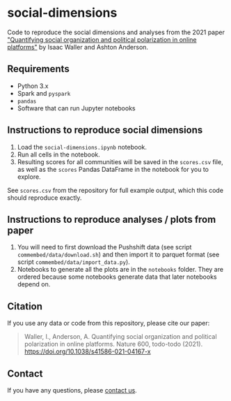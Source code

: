 # social-dimensions

Code to reproduce the social dimensions and analyses from the 2021 paper ["Quantifying social organization and political polarization in online platforms"](https://doi.org/10.1038/s41586-021-04167-x) by Isaac Waller and Ashton Anderson.

## Requirements

* Python 3.x
* Spark and `pyspark`
* `pandas`
* Software that can run Jupyter notebooks

## Instructions to reproduce social dimensions

1. Load the `social-dimensions.ipynb` notebook.
2. Run all cells in the notebook.
3. Resulting scores for all communities will be saved in the `scores.csv` file, as well as the `scores` Pandas DataFrame in the notebook for you to explore.

See `scores.csv` from the repository for full example output, which this code should reproduce exactly.

## Instructions to reproduce analyses / plots from paper

1. You will need to first download the Pushshift data (see script `commembed/data/download.sh`) and then import it to parquet format (see script `commembed/data/import_data.py`).
2. Notebooks to generate all the plots are in the `notebooks` folder. They are ordered because some notebooks generate data that later notebooks depend on.

## Citation

If you use any data or code from this repository, please cite our paper:

> Waller, I., Anderson, A. Quantifying social organization and political polarization in online platforms. Nature 600, todo-todo (2021). https://doi.org/10.1038/s41586-021-04167-x

## Contact

If you have any questions, please [contact us](http://csslab.cs.toronto.edu/people/).